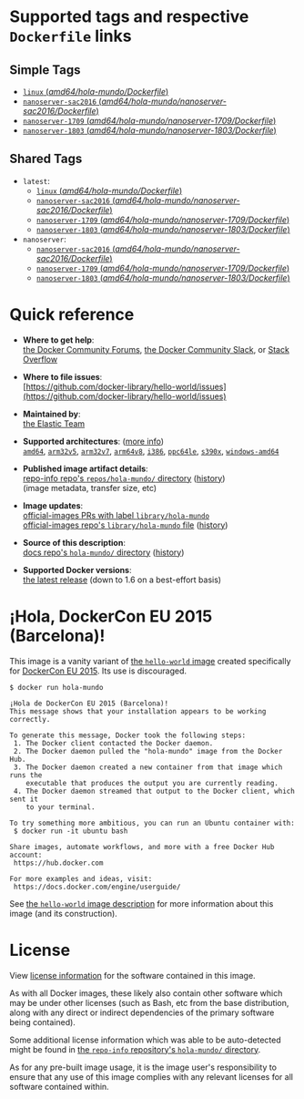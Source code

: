 <!--

********************************************************************************

WARNING:

    DO NOT EDIT "hola-mundo/README.md"

    IT IS AUTO-GENERATED

    (from the other files in "hola-mundo/" combined with a set of templates)

********************************************************************************

-->

# Supported tags and respective `Dockerfile` links

## Simple Tags

-	[`linux` (*amd64/hola-mundo/Dockerfile*)](https://github.com/docker-library/hello-world/blob/b715c35271f1d18832480bde75fe17b93db26414/amd64/hola-mundo/Dockerfile)
-	[`nanoserver-sac2016` (*amd64/hola-mundo/nanoserver-sac2016/Dockerfile*)](https://github.com/docker-library/hello-world/blob/b715c35271f1d18832480bde75fe17b93db26414/amd64/hola-mundo/nanoserver-sac2016/Dockerfile)
-	[`nanoserver-1709` (*amd64/hola-mundo/nanoserver-1709/Dockerfile*)](https://github.com/docker-library/hello-world/blob/b715c35271f1d18832480bde75fe17b93db26414/amd64/hola-mundo/nanoserver-1709/Dockerfile)
-	[`nanoserver-1803` (*amd64/hola-mundo/nanoserver-1803/Dockerfile*)](https://github.com/docker-library/hello-world/blob/b715c35271f1d18832480bde75fe17b93db26414/amd64/hola-mundo/nanoserver-1803/Dockerfile)

## Shared Tags

-	`latest`:
	-	[`linux` (*amd64/hola-mundo/Dockerfile*)](https://github.com/docker-library/hello-world/blob/b715c35271f1d18832480bde75fe17b93db26414/amd64/hola-mundo/Dockerfile)
	-	[`nanoserver-sac2016` (*amd64/hola-mundo/nanoserver-sac2016/Dockerfile*)](https://github.com/docker-library/hello-world/blob/b715c35271f1d18832480bde75fe17b93db26414/amd64/hola-mundo/nanoserver-sac2016/Dockerfile)
	-	[`nanoserver-1709` (*amd64/hola-mundo/nanoserver-1709/Dockerfile*)](https://github.com/docker-library/hello-world/blob/b715c35271f1d18832480bde75fe17b93db26414/amd64/hola-mundo/nanoserver-1709/Dockerfile)
	-	[`nanoserver-1803` (*amd64/hola-mundo/nanoserver-1803/Dockerfile*)](https://github.com/docker-library/hello-world/blob/b715c35271f1d18832480bde75fe17b93db26414/amd64/hola-mundo/nanoserver-1803/Dockerfile)
-	`nanoserver`:
	-	[`nanoserver-sac2016` (*amd64/hola-mundo/nanoserver-sac2016/Dockerfile*)](https://github.com/docker-library/hello-world/blob/b715c35271f1d18832480bde75fe17b93db26414/amd64/hola-mundo/nanoserver-sac2016/Dockerfile)
	-	[`nanoserver-1709` (*amd64/hola-mundo/nanoserver-1709/Dockerfile*)](https://github.com/docker-library/hello-world/blob/b715c35271f1d18832480bde75fe17b93db26414/amd64/hola-mundo/nanoserver-1709/Dockerfile)
	-	[`nanoserver-1803` (*amd64/hola-mundo/nanoserver-1803/Dockerfile*)](https://github.com/docker-library/hello-world/blob/b715c35271f1d18832480bde75fe17b93db26414/amd64/hola-mundo/nanoserver-1803/Dockerfile)

# Quick reference

-	**Where to get help**:  
	[the Docker Community Forums](https://forums.docker.com/), [the Docker Community Slack](https://blog.docker.com/2016/11/introducing-docker-community-directory-docker-community-slack/), or [Stack Overflow](https://stackoverflow.com/search?tab=newest&q=docker)

-	**Where to file issues**:  
	[https://github.com/docker-library/hello-world/issues](https://github.com/docker-library/hello-world/issues)

-	**Maintained by**:  
	[the Elastic Team](https://github.com/docker-library/hello-world)

-	**Supported architectures**: ([more info](https://github.com/docker-library/official-images#architectures-other-than-amd64))  
	[`amd64`](https://hub.docker.com/r/amd64/hola-mundo/), [`arm32v5`](https://hub.docker.com/r/arm32v5/hola-mundo/), [`arm32v7`](https://hub.docker.com/r/arm32v7/hola-mundo/), [`arm64v8`](https://hub.docker.com/r/arm64v8/hola-mundo/), [`i386`](https://hub.docker.com/r/i386/hola-mundo/), [`ppc64le`](https://hub.docker.com/r/ppc64le/hola-mundo/), [`s390x`](https://hub.docker.com/r/s390x/hola-mundo/), [`windows-amd64`](https://hub.docker.com/r/winamd64/hola-mundo/)

-	**Published image artifact details**:  
	[repo-info repo's `repos/hola-mundo/` directory](https://github.com/docker-library/repo-info/blob/master/repos/hola-mundo) ([history](https://github.com/docker-library/repo-info/commits/master/repos/hola-mundo))  
	(image metadata, transfer size, etc)

-	**Image updates**:  
	[official-images PRs with label `library/hola-mundo`](https://github.com/docker-library/official-images/pulls?q=label%3Alibrary%2Fhola-mundo)  
	[official-images repo's `library/hola-mundo` file](https://github.com/docker-library/official-images/blob/master/library/hola-mundo) ([history](https://github.com/docker-library/official-images/commits/master/library/hola-mundo))

-	**Source of this description**:  
	[docs repo's `hola-mundo/` directory](https://github.com/docker-library/docs/tree/master/hola-mundo) ([history](https://github.com/docker-library/docs/commits/master/hola-mundo))

-	**Supported Docker versions**:  
	[the latest release](https://github.com/docker/docker-ce/releases/latest) (down to 1.6 on a best-effort basis)

# ¡Hola, DockerCon EU 2015 (Barcelona)!

This image is a vanity variant of [the `hello-world` image](https://hub.docker.com/_/hello-world/) created specifically for [DockerCon EU 2015](http://europe-2015.dockercon.com/). Its use is discouraged.

```console
$ docker run hola-mundo

¡Hola de DockerCon EU 2015 (Barcelona)!
This message shows that your installation appears to be working correctly.

To generate this message, Docker took the following steps:
 1. The Docker client contacted the Docker daemon.
 2. The Docker daemon pulled the "hola-mundo" image from the Docker Hub.
 3. The Docker daemon created a new container from that image which runs the
    executable that produces the output you are currently reading.
 4. The Docker daemon streamed that output to the Docker client, which sent it
    to your terminal.

To try something more ambitious, you can run an Ubuntu container with:
 $ docker run -it ubuntu bash

Share images, automate workflows, and more with a free Docker Hub account:
 https://hub.docker.com

For more examples and ideas, visit:
 https://docs.docker.com/engine/userguide/

```

See [the `hello-world` image description](https://hub.docker.com/_/hello-world/) for more information about this image (and its construction).

# License

View [license information](https://github.com/docker-library/hello-world/blob/master/LICENSE) for the software contained in this image.

As with all Docker images, these likely also contain other software which may be under other licenses (such as Bash, etc from the base distribution, along with any direct or indirect dependencies of the primary software being contained).

Some additional license information which was able to be auto-detected might be found in [the `repo-info` repository's `hola-mundo/` directory](https://github.com/docker-library/repo-info/tree/master/repos/hola-mundo).

As for any pre-built image usage, it is the image user's responsibility to ensure that any use of this image complies with any relevant licenses for all software contained within.

